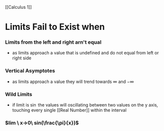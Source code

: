 [[Calculus 1]]
# Limits Fail to Exist when
### Limits from the left and right arn't equal
- as limits approach a value that is undefined and do not equal from left or right side

### Vertical Asymptotes
- as limits approach a value they will trend towards $\infty$ and $-\infty$

### Wild Limits
- if limit is $\sin$ the values will oscillating between two values on the y axis, touching every single [[Real Number]] within the interval
### $lim \ x->0\ sin(\frac{\pi}{x})$

